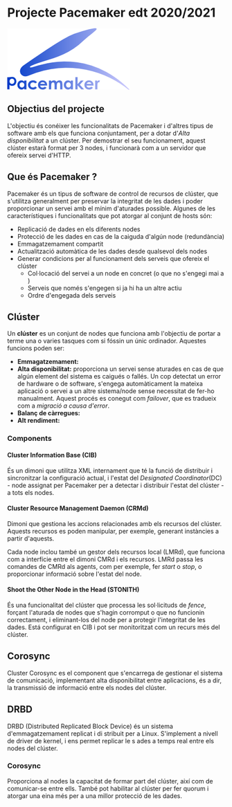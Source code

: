 # Projecte Pacemaker edt 2020/2021

![Imatge Logo Pacemaker](cluster/Logo_Pacemaker.png)


## Objectius del projecte
L'objectiu és conéixer les funcionalitats de Pacemaker i d'altres tipus de software amb els que funciona conjuntament, per a dotar d'*Alta disponibilitat* a un clúster. Per demostrar el seu funcionament, aquest clúster estarà format per 3 nodes, i funcionarà com a un servidor que ofereix servei d'HTTP.

## Que és Pacemaker ?
Pacemaker és un tipus de software de control de recursos de clúster, que s'utilitza generalment per preservar la integritat de les dades i poder proporcionar un servei amb el mínim d'aturades possible. 
Algunes de les característiques i funcionalitats que pot atorgar al conjunt de hosts són: 

- Replicació de dades en els diferents nodes
- Protecció de les dades en cas de la caiguda d'algún node (redundància)
- Emmagatzemament compartit
- Actualització automàtica de les dades desde qualsevol dels nodes
- Generar condicions per al funcionament dels serveis que ofereix el clúster
    - Col·locació del servei a un node en concret (o que no s'engegi mai a )
    - Serveis que només s'engegen si ja hi ha un altre actiu
    - Ordre d'engegada dels serveis


## Clúster
Un **clúster** es un conjunt de nodes que funciona amb l'objectiu de portar a terme una o varies tasques com si fóssin un únic ordinador. Aquestes funcions poden ser: 
- **Emmagatzemament:** 
- **Alta disponibilitat:** proporciona un servei sense aturades en cas de que algún element del sistema es caigués o fallés. 
Un cop detectat un error de hardware o de software, s'engega automàticament la mateixa aplicació o servei a un altre sistema/node sense necessitat de fer-ho manualment. Aquest procés es conegut com *failover*, que es tradueix com a *migració a causa d'error*.
- **Balanç de càrregues:** 
- **Alt rendiment:** 

### Components
#### Cluster Information Base (CIB)
És un dimoni que utilitza XML internament que té la funció de distribuir i sincronitzar la configuració actual, i l'estat del *Designated Coordinator*(DC) - node assignat per Pacemaker per a detectar i distribuir l'estat del clúster - a tots els nodes.

#### Cluster Resource Management Daemon (CRMd)
Dimoni que gestiona les accions relacionades amb els recursos del clúster. Aquests recursos es poden manipular, per exemple, generant instàncies a partir d'aquests.

Cada node inclou també un gestor dels recursos local (LMRd), que funciona com a interfície entre el dimoni CMRd i els recursos. LMRd passa les comandes de CMRd als agents, com per exemple, fer *start* o *stop*, o proporcionar informació sobre l'estat del node.

#### Shoot the Other Node in the Head (STONITH)
És una funcionalitat del clúster que processa les sol·licituds de *fence*, forçant l'aturada de nodes que s'hagin corromput o que no funcionin correctament, i eliminant-los del node per a protegir l'integritat de les dades. Está configurat en CIB i pot ser monitoritzat com un recurs més del clúster.

## Corosync
Cluster Corosync es el component que s'encarrega de gestionar el sistema de comunicació, implementant
 alta disponibilitat entre aplicacions, és a dir, la transmissió de informació entre els
 nodes del clúster.

## DRBD
DRBD (Distributed Replicated Block Device) és un sistema d'emmagatzemament replicat i di
stribuit per a Linux. S'implement a nivell de driver de kernel, i ens permet replicar le
s ades a temps real entre els nodes del clúster.


### Corosync
Proporciona al nodes la capacitat de formar part del clúster, així com de comunicar-se entre ells. També pot habilitar al clúster per fer quorum i atorgar una eina més per a una millor protecció de les dades.
